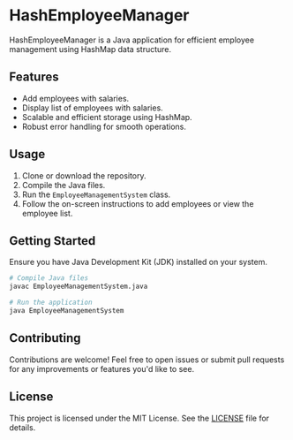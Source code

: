 # HashEmployeeManager

HashEmployeeManager is a Java application for efficient employee management using HashMap data structure.

## Features

- Add employees with salaries.
- Display list of employees with salaries.
- Scalable and efficient storage using HashMap.
- Robust error handling for smooth operations.

## Usage

1. Clone or download the repository.
2. Compile the Java files.
3. Run the `EmployeeManagementSystem` class.
4. Follow the on-screen instructions to add employees or view the employee list.

## Getting Started

Ensure you have Java Development Kit (JDK) installed on your system.

```bash
# Compile Java files
javac EmployeeManagementSystem.java

# Run the application
java EmployeeManagementSystem
```

## Contributing

Contributions are welcome! Feel free to open issues or submit pull requests for any improvements or features you'd like to see.

## License

This project is licensed under the MIT License. See the [LICENSE](LICENSE) file for details.
